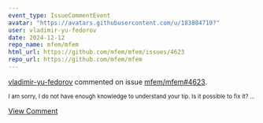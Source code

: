 ```yaml
---
event_type: IssueCommentEvent
avatar: "https://avatars.githubusercontent.com/u/183884710?"
user: vladimir-yu-fedorov
date: 2024-12-12
repo_name: mfem/mfem
html_url: https://github.com/mfem/mfem/issues/4623
repo_url: https://github.com/mfem/mfem
---
```


<a href='https://github.com/vladimir-yu-fedorov' target='_blank'>vladimir-yu-fedorov</a> commented on issue <a href='https://github.com/mfem/mfem/issues/4623' target='_blank'>mfem/mfem#4623</a>.

<small>I am sorry, I do not have enough knowledge to understand your tip. Is it possible to fix it?...</small>

<a href='https://github.com/mfem/mfem/issues/4623' target='_blank'>View Comment</a>